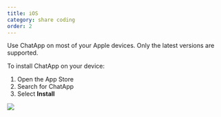 ```yaml
---
title: iOS
category: share coding
order: 2
---
```

Use ChatApp on most of your Apple devices. Only the latest versions are supported.

To install ChatApp on your device:

1. Open the App Store
2. Search for ChatApp
3. Select **Install**

![](//placehold.it/800x600)
